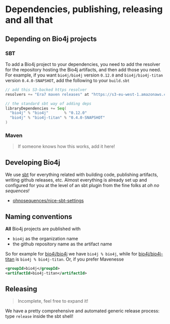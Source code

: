 # Dependencies, publishing, releasing and all that

## Depending on Bio4j projects

### SBT

To add a Bio4j project to your dependencies, you need to add the resolver for the repository hosting the Bio4j artifacts, and then add those you need. For example, if you want `bio4j/bio4j` version `0.12.0` and `bio4j/bio4j-titan` version `0.4.0-SNAPSHOT`, add the following to your `build.sbt`

``` scala
// add this S3-backed https resolver
resolvers += "Era7 maven releases" at "https://s3-eu-west-1.amazonaws.com/releases.era7.com"

// the standard sbt way of adding deps
libraryDependencies += Seq(
  "bio4j" % "bio4j"       % "0.12.0"
  "bio4j" % "bio4j-titan" % "0.4.0-SNAPSHOT"
) 
```

### Maven

> If someone knows how this works, add it here!

## Developing Bio4j

We use [sbt](https://www.scala-sbt.org) for everything related with building code, publishing artifacts, writing github releases, etc. Almost everything is already set up and configured for you at the level of an sbt plugin from the fine folks at _oh no sequences!_

- [ohnosequences/nice-sbt-settings](https://github.com/ohnosequences/nice-sbt-settings)

## Naming conventions

**All** Bio4j projects are published with 

- `bio4j` as the organization name
- the github repository name as the artifact name

So for example for [bio4j/bio4j](https://github.com/bio4j/bio4j) we have `bio4j % bio4j`, while for [bio4j/bio4j-titan](https://github.com/bio4j/bio4j-titan) is `bio4j % bio4j-titan`. Or, if you prefer Mavenesse 

``` xml
<groupId>bio4j</groupId>
<artifactId>bio4j-titan</artifactId>
```

## Releasing

> Incomplete, feel free to expand it!

We have a pretty comprehensive and automated generic release process: type `release` inside the sbt shell!